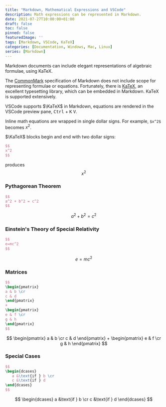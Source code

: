 ```yaml
---
title: "Markdown, Mathematical Expressions and VSCode"
description: Math expressions can be represented in Markdown. 
date: 2021-07-27T10:00:00+01:00
draft: false
toc: false
pinned: false
featuredImage: ''
tags: [Markdown, VSCode, KaTeX]
categories: [Documentation, Windows, Mac, Linux]
series: [Markdown]
---
```


Markdown documents can include elegant representations of algebraic formulae, using KaTeX.

<!--more-->

The [CommonMark](https://commonmark.org/) specification of Markdown does not include scope for representing formulae or equations.  Fortunately, there is [KaTeX](https://katex.org/), an excellent typesetting library, which can be embedded in Markdown. KaTeX is supported extensively.

VSCode supports $\KaTeX$ in Markdown, equations are rendered in the VSCode preview pane, <kbd>Ctrl</kbd> + <kbd>K</kbd> <kbd>V</kbd>.

Inline math equations are wrapped in single dollar signs. For example, `$x^2$` becomes $x^2$.

$\KaTeX$ blocks begin and end with two dollar signs:

```Latex
$$
x^2
$$
```
produces
$$
x^2
$$

### Pythagorean Theorem

```latex
$$
a^2 + b^2 = c^2
$$
```

$$
a^2 + b^2 = c^2
$$

### Einstein's Theory of Special Relativity

```latex
$$
e=mc^2
$$
```

$$
e=mc^2
$$

### Matrices

```latex
$$
\begin{pmatrix}
a & b \cr
c & d
\end{pmatrix}
+
\begin{pmatrix}
e & f \cr
g & h
\end{pmatrix}
$$
```

$$
\begin{pmatrix}
a & b \cr
c & d
\end{pmatrix}
+
\begin{pmatrix}
e & f \cr
g & h
\end{pmatrix}
$$

### Special Cases

```latex
$$
\begin{dcases}
   a &\text{if } b \cr
   c &\text{if } d
\end{dcases}
$$
```

$$
\begin{dcases}
   a &\text{if } b \cr
   c &\text{if } d
\end{dcases}
$$
